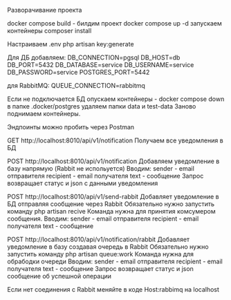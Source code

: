 Разворачивание проекта

docker compose build - билдим проект
docker compose up -d запускаем контейнеры
composer install

Настраиваем .env
php artisan key:generate

Для ДБ добавляем:
DB_CONNECTION=pgsql
DB_HOST=db
DB_PORT=5432
DB_DATABASE=service
DB_USERNAME=service
DB_PASSWORD=service
POSTGRES_PORT=5442

для RabbitMQ: QUEUE_CONNECTION=rabbitmq

Если не подключается БД опускаем контейнеры - docker compose down
в папке .docker/postgres удаляем папки data и test-data
Заново поднимаем контейнеры.

Эндпоинты можно пробить через Postman

GET http://localhost:8010/api/v1/notification
Получаем все уведомления в БД

POST http://localhost:8010/api/v1/notification
Добавляем уведомление в базу напрямую (Rabbit не испольуется)
Вводим:
sender - email отправителя
recipient - email получателя
text - сообщение
Запрос возвращает статус и json с данными уведомления

POST http://localhost:8010/api/v1/send-rabbit
Добавляет уведомление в БД отправляя сообщение через Rabbit
Обязательно нужно запустить команду php artisan recive 
Команда нужна для принятия комсумером сообщения.
Вводим:
sender - email отправителя
recipient - email получателя
text - сообщение

POST http://localhost:8010/api/v1/notification/rabbit
Добавляет уведомление в базу создавая очередь в Rabbit
Обязательно нужно запустить команду php artisan queue:work 
Команда нужна для обрабодки очереди
Вводим:
sender - email отправителя
recipient - email получателя
text - сообщение
Запрос возвращает статус и json сообщение об успешной операции

Если нет соединения с Rabbit меняйте в коде Host:rabbimq на localhost
